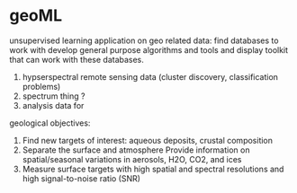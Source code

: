 geoML
=====
unsupervised learning application on geo related data:
find databases to work with
develop general purpose algorithms and tools and display toolkit that can work with these databases. 

1. hypserspectral remote sensing data (cluster discovery, classification problems)
2. spectrum thing ?
3. analysis data for 

geological objectives:

1. Find new targets of interest: aqueous deposits, crustal composition
2. Separate the surface and atmosphere Provide information on spatial/seasonal variations in aerosols, H2O, CO2, and ices
3. Measure surface targets with high spatial and spectral resolutions and high signal-to-noise ratio (SNR)

